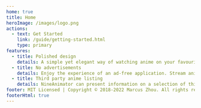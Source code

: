 ```yaml
---
home: true
title: Home
heroImage: /images/logo.png
actions:
  - text: Get Started
    link: /guide/getting-started.html
    type: primary
features:
  - title: Polished design
    details: A simple yet elegant way of watching anime on your favourite anime websites. NineAnimator uses Apple's native video playback interface.
  - title: No advertisements
    details: Enjoy the experience of an ad-free application. Stream anime without ads and trackers for more speed and privacy.
  - title: Third party anime listing
    details: NineAnimator can present information on a selection of third party listing websites and push local playback history to those tracking services.
footer: MIT Licensed | Copyright © 2018-2022 Marcus Zhou. All rights reserved | <a href="privacy-policy">Privacy Policy</a>
footerHtml: true
---
```

